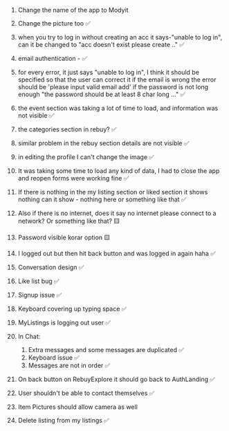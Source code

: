 1. Change the name of the app to Modyit 

2. Change the picture too ✅

3. when you try to log in without creating an acc it says-"unable to log in", can it be changed to "acc doesn't exist please create .." ✅

4. email authentication - ✅

5. for every error, it just says "unable to log in", I think it should be specified so that the user can correct it if the email is wrong the error should be 'please input valid email add' if the password is not long enough "the password should be at least 8 char long ..." ✅

6. the event section was taking a lot of time to load, and information was not visible ✅

7. the categories section in rebuy? ✅

8. similar problem in the rebuy section details are not visible ✅

9. in editing the profile I can't change the image ✅

10. It was taking some time to load any kind of data, I had to close the app and reopen 
forms were working fine ✅

11. If there is nothing in the my listing section or liked section it shows nothing can it show - nothing here or something like that ✅

12. Also if there is no internet, does it say no internet please connect to a network? Or something like that? 🟨

13. Password visible korar option 🟨

14. I logged out but then hit back button and was logged in again haha ✅

15. Conversation design ✅

16. Like list bug ✅

17. Signup issue ✅

18. Keyboard covering up typing space ✅

19. MyListings is logging out user ✅

20. In Chat:
    1. Extra messages and some messages are duplicated ✅
    2. Keyboard issue ✅
    3. Messages are not in order ✅

21. On back button on RebuyExplore it should go back to AuthLanding ✅

22. User shouldn't be able to contact themselves ✅

23. Item Pictures should allow camera as well

24. Delete listing from my listings ✅